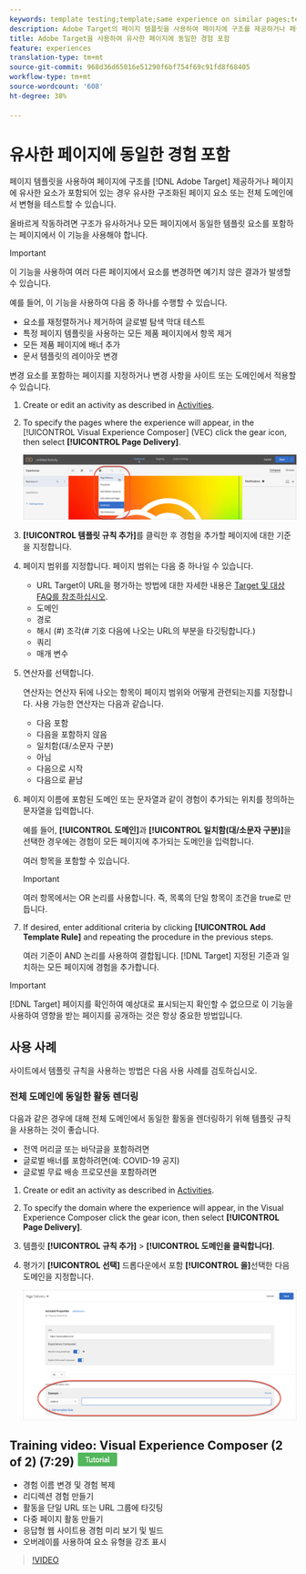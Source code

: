 ```yaml
---
keywords: template testing;template;same experience on similar pages;template test
description: Adobe Target의 페이지 템플릿을 사용하여 페이지에 구조를 제공하거나 페이지에 유사한 요소가 포함되어 있는 경우 유사한 구조화된 페이지 요소의 변형을 테스트할 수 있습니다.
title: Adobe Target을 사용하여 유사한 페이지에 동일한 경험 포함
feature: experiences
translation-type: tm+mt
source-git-commit: 968d36d65016e51290f6bf754f69c91fd8f68405
workflow-type: tm+mt
source-wordcount: '608'
ht-degree: 38%

---
```



# 유사한 페이지에 동일한 경험 포함

페이지 템플릿을 사용하여 페이지에 구조를 [!DNL Adobe Target] 제공하거나 페이지에 유사한 요소가 포함되어 있는 경우 유사한 구조화된 페이지 요소 또는 전체 도메인에서 변형을 테스트할 수 있습니다.

올바르게 작동하려면 구조가 유사하거나 모든 페이지에서 동일한 템플릿 요소를 포함하는 페이지에서 이 기능을 사용해야 합니다.

>[!IMPORTANT]
>
>이 기능을 사용하여 여러 다른 페이지에서 요소를 변경하면 예기치 않은 결과가 발생할 수 있습니다.

예를 들어, 이 기능을 사용하여 다음 중 하나를 수행할 수 있습니다.

* 요소를 재정렬하거나 제거하여 글로벌 탐색 막대 테스트
* 특정 페이지 템플릿을 사용하는 모든 제품 페이지에서 항목 제거
* 모든 제품 페이지에 배너 추가
* 문서 템플릿의 레이아웃 변경

변경 요소를 포함하는 페이지를 지정하거나 변경 사항을 사이트 또는 도메인에서 적용할 수 있습니다.

1. Create  or edit an activity as described in [Activities](/help/c-activities/activities.md#concept_D317A95A1AB54674BA7AB65C7985BA03).

1. To specify the pages where the experience will appear, in the [!UICONTROL Visual Experience Composer] (VEC) click the gear icon, then select **[!UICONTROL Page Delivery]**.

   ![톱니바퀴 아이콘 > 페이지 배달](/help/c-experiences/c-visual-experience-composer/assets/icon-gear.png)

1. **[!UICONTROL 템플릿 규칙 추가]**&#x200B;를 클릭한 후 경험을 추가할 페이지에 대한 기준을 지정합니다.

1. 페이지 범위를 지정합니다. 페이지 범위는 다음 중 하나일 수 있습니다.

   * URL Target이 URL을 평가하는 방법에 대한 자세한 내용은 [Target 및 대상 FAQ를 참조하십시오](/help/c-target/c-troubleshooting-targets-and-audiences/troubleshooting-targets-and-audiences.md).
   * 도메인
   * 경로
   * 해시 (#) 조각(# 기호 다음에 나오는 URL의 부분을 타깃팅합니다.)
   * 쿼리
   * 매개 변수

1. 연산자를 선택합니다.

   연산자는 연산자 뒤에 나오는 항목이 페이지 범위와 어떻게 관련되는지를 지정합니다. 사용 가능한 연산자는 다음과 같습니다.

   * 다음 포함
   * 다음을 포함하지 않음
   * 일치함(대/소문자 구분)
   * 아님
   * 다음으로 시작
   * 다음으로 끝남

1. 페이지 이름에 포함된 도메인 또는 문자열과 같이 경험이 추가되는 위치를 정의하는 문자열을 입력합니다.

   예를 들어, **[!UICONTROL 도메인]**&#x200B;과 **[!UICONTROL 일치함(대/소문자 구분)]**&#x200B;을 선택한 경우에는 경험이 모든 페이지에 추가되는 도메인을 입력합니다.

   여러 항목을 포함할 수 있습니다.

   >[!IMPORTANT]
   >
   >여러 항목에서는 OR 논리를 사용합니다. 즉, 목록의 단일 항목이 조건을 true로 만듭니다.

1. If desired, enter additional criteria by clicking **[!UICONTROL Add Template Rule]** and repeating the procedure in the previous steps.

   여러 기준이 AND 논리를 사용하여 결합됩니다. [!DNL Target] 지정된 기준과 일치하는 모든 페이지에 경험을 추가합니다.

>[!IMPORTANT]
>
> [!DNL Target] 페이지를 확인하여 예상대로 표시되는지 확인할 수 없으므로 이 기능을 사용하여 영향을 받는 페이지를 공개하는 것은 항상 중요한 방법입니다.

## 사용 사례

사이트에서 템플릿 규칙을 사용하는 방법은 다음 사용 사례를 검토하십시오.

### 전체 도메인에 동일한 활동 렌더링

다음과 같은 경우에 대해 전체 도메인에서 동일한 활동을 렌더링하기 위해 템플릿 규칙을 사용하는 것이 좋습니다.

* 전역 머리글 또는 바닥글을 포함하려면
* 글로벌 배너를 포함하려면(예: COVID-19 공지)
* 글로벌 무료 배송 프로모션을 포함하려면

1. Create or edit an activity as described in [Activities](/help/c-activities/activities.md#concept_D317A95A1AB54674BA7AB65C7985BA03).

1. To specify the domain where the experience will appear, in the Visual Experience Composer click the gear icon, then select **[!UICONTROL Page Delivery]**.

1. 템플릿 **[!UICONTROL 규칙 추가]** > **[!UICONTROL 도메인을 클릭합니다]**.

1. 평가기 **[!UICONTROL 선택]** 드롭다운에서 포함 **[!UICONTROL 을]**&#x200B;선택한 다음 도메인을 지정합니다.

   ![도메인이 다음을 포함](/help/c-experiences/c-visual-experience-composer/assets/domain-template-rule.png)

## Training video: Visual Experience Composer (2 of 2) (7:29) ![Tutorial badge](/help/assets/tutorial.png)

* 경험 이름 변경 및 경험 복제
* 리디렉션 경험 만들기
* 활동을 단일 URL 또는 URL 그룹에 타깃팅
* 다중 페이지 활동 만들기
* 응답형 웹 사이트용 경험 미리 보기 및 빌드
* 오버레이를 사용하여 요소 유형을 강조 표시

>[!VIDEO](https://video.tv.adobe.com/v/17401)